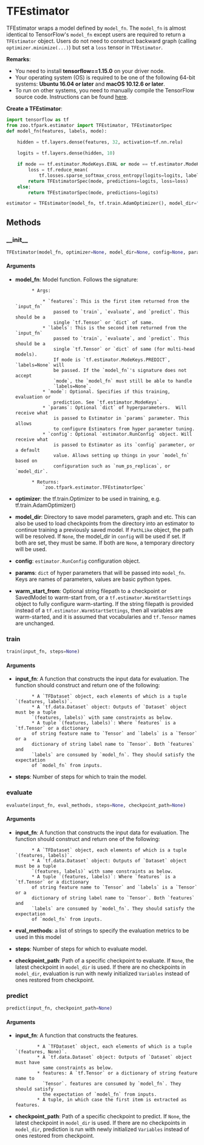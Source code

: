# TFEstimator

TFEstimator wraps a model defined by `model_fn`. The `model_fn` is almost identical to TensorFlow's `model_fn`
except users are required to return a `TFEstimator` object. Users do not need to construct backward graph
(calling `optimizer.minimize(...)`) but set a `loss` tensor in `TFEstimator`.


__Remarks__:

- You need to install __tensorflow==1.15.0__ on your driver node.
- Your operating system (OS) is required to be one of the following 64-bit systems:
__Ubuntu 16.04 or later__ and __macOS 10.12.6 or later__.
- To run on other systems, you need to manually compile the TensorFlow source code. Instructions can
  be found [here](https://github.com/tensorflow/tensorflow/tree/v1.10.0/tensorflow/java).


**Create a TFEstimator**:
```python
import tensorflow as tf
from zoo.tfpark.estimator import TFEstimator, TFEstimatorSpec
def model_fn(features, labels, mode):

    hidden = tf.layers.dense(features, 32, activation=tf.nn.relu)
    
    logits = tf.layers.dense(hidden, 10)

    if mode == tf.estimator.ModeKeys.EVAL or mode == tf.estimator.ModeKeys.TRAIN:
        loss = tf.reduce_mean(
            tf.losses.sparse_softmax_cross_entropy(logits=logits, labels=labels))
        return TFEstimatorSpec(mode, predictions=logits, loss=loss)
    else:
        return TFEstimatorSpec(mode, predictions=logits)

estimator = TFEstimator(model_fn, tf.train.AdamOptimizer(), model_dir="/tmp/estimator")
```

## Methods

### \_\_init\_\_

```python
TFEstimator(model_fn, optimizer=None, model_dir=None, config=None, params=None, warm_start_from=None)
```

#### Arguments

* **model_fn**: Model function. Follows the signature:

            * Args:

                * `features`: This is the first item returned from the `input_fn`
                    passed to `train`, `evaluate`, and `predict`. This should be a
                    single `tf.Tensor` or `dict` of same.
                * `labels`: This is the second item returned from the `input_fn`
                    passed to `train`, `evaluate`, and `predict`. This should be a
                    single `tf.Tensor` or `dict` of same (for multi-head models).
                    If mode is `tf.estimator.ModeKeys.PREDICT`, `labels=None` will
                    be passed. If the `model_fn`'s signature does not accept
                    `mode`, the `model_fn` must still be able to handle
                    `labels=None`.
                * `mode`: Optional. Specifies if this training, evaluation or
                    prediction. See `tf.estimator.ModeKeys`.
                * `params`: Optional `dict` of hyperparameters.  Will receive what
                    is passed to Estimator in `params` parameter. This allows
                    to configure Estimators from hyper parameter tuning.
                * `config`: Optional `estimator.RunConfig` object. Will receive what
                    is passed to Estimator as its `config` parameter, or a default
                    value. Allows setting up things in your `model_fn` based on
                    configuration such as `num_ps_replicas`, or `model_dir`.

            * Returns:
                `zoo.tfpark.estimator.TFEstimatorSpec`
* **optimizer**: the tf.train.Optimizer to be used in training,
                         e.g. tf.train.AdamOptimizer()
* **model_dir**: Directory to save model parameters, graph and etc. This can
            also be used to load checkpoints from the directory into an estimator to
            continue training a previously saved model. If `PathLike` object, the
            path will be resolved. If `None`, the model_dir in `config` will be used
            if set. If both are set, they must be same. If both are `None`, a
            temporary directory will be used.
* **config**: `estimator.RunConfig` configuration object.
* **params**: `dict` of hyper parameters that will be passed into `model_fn`.
              Keys are names of parameters, values are basic python types.
* **warm_start_from**: Optional string filepath to a checkpoint or SavedModel to
                       warm-start from, or a `tf.estimator.WarmStartSettings`
                       object to fully configure warm-starting.  If the string
                       filepath is provided instead of a
                       `tf.estimator.WarmStartSettings`, then all variables are
                       warm-started, and it is assumed that vocabularies
                       and `tf.Tensor` names are unchanged.


### train

```python
train(input_fn, steps=None)
```

#### Arguments

* **input_fn**: A function that constructs the input data for evaluation. The
            function should construct and return one of the following:
            
            * A `TFDataset` object, each elements of which is a tuple `(features, labels)`.
            * A `tf.data.Dataset` object: Outputs of `Dataset` object must be a tuple
            `(features, labels)` with same constraints as below.
            * A tuple `(features, labels)`: Where `features` is a `tf.Tensor` or a dictionary
            of string feature name to `Tensor` and `labels` is a `Tensor` or a
            dictionary of string label name to `Tensor`. Both `features` and
            `labels` are consumed by `model_fn`. They should satisfy the expectation
            of `model_fn` from inputs.
* **steps**: Number of steps for which to train the model.


### evaluate

```python
evaluate(input_fn, eval_methods, steps=None, checkpoint_path=None)
```

#### Arguments

* **input_fn**: A function that constructs the input data for evaluation. The
            function should construct and return one of the following:
            
            * A `TFDataset` object, each elements of which is a tuple `(features, labels)`.
            * A `tf.data.Dataset` object: Outputs of `Dataset` object must be a tuple
            `(features, labels)` with same constraints as below.
            * A tuple `(features, labels)`: Where `features` is a `tf.Tensor` or a dictionary
            of string feature name to `Tensor` and `labels` is a `Tensor` or a
            dictionary of string label name to `Tensor`. Both `features` and
            `labels` are consumed by `model_fn`. They should satisfy the expectation
            of `model_fn` from inputs.
* **eval_methods**: a list of strings to specify the evaluation metrics to
                    be used in this model
* **steps**: Number of steps for which to evaluate model.
* **checkpoint_path**: Path of a specific checkpoint to evaluate. If `None`, the
            latest checkpoint in `model_dir` is used.  If there are no checkpoints
            in `model_dir`, evaluation is run with newly initialized `Variables`
            instead of ones restored from checkpoint.

### predict

```python
predict(input_fn, checkpoint_path=None)
```

#### Arguments

* **input_fn**: A function that constructs the features.
              
              * A `TFDataset` object, each elements of which is a tuple `(features, None)`.
              * A `tf.data.Dataset` object: Outputs of `Dataset` object must have
                same constraints as below.
              * features: A `tf.Tensor` or a dictionary of string feature name to
                `Tensor`. features are consumed by `model_fn`. They should satisfy
                the expectation of `model_fn` from inputs.
              * A tuple, in which case the first item is extracted as features.

* **checkpoint_path**: Path of a specific checkpoint to predict. If `None`, the
            latest checkpoint in `model_dir` is used.  If there are no checkpoints
            in `model_dir`, prediction is run with newly initialized `Variables`
            instead of ones restored from checkpoint.


